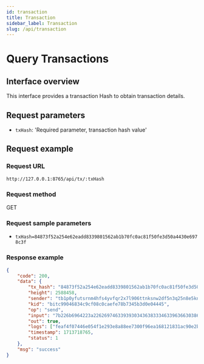```yaml
---
id: transaction
title: Transaction
sidebar_label: Transaction
slug: /api/transaction
--- 
```




# Query Transactions

## Interface overview

This interface provides a transaction Hash to obtain transaction details.

## Request parameters

* `txHash`: 'Required parameter, transaction hash value'

## Request example

### Request URL

`http://127.0.0.1:8765/api/tx/:txHash`

### Request method

GET

### Request sample parameters

* `txHash=84873f52a254e62eadd8339801562ab1b70fc0ac81f50fe3d50a4430e6978c3f`


### Response example

```json
{
	"code": 200,
	"data": {
		"tx_hash": "84873f52a254e62eadd8339801562ab1b70fc0ac81f50fe3d50a4430e6978c3f",
		"height": 2588458,
		"sender": "tb1p0yfutsrnm4hfs4yvfqr2x7l906ttnksnw2df5n3q25n8e5kngecq8u4du0",
		"kid": "bitc99046834c9cf08c0caefe78b7345b3d0e04445",
		"op": "send",
		"input": "7b226b6964223a22626974633939303436383334633963663038633063616566653738623733343562336430653034343435222c226d6574686f64223a227472616e73666572222c22706172616d73223a5b227462317033346d373568367236786435656b783970767439756867723639373736706d656c6b77763274706437353671787239346c683471657661773830222c3930305d7d",
		"out": true,
		"logs": ["feaf4f07446e054f1e293e8a88ee7300f96ea168121831ac90e2b37949180e61"],
		"timestamp": 1713718765,
		"status": 1
	},
	"msg": "success"
}
```